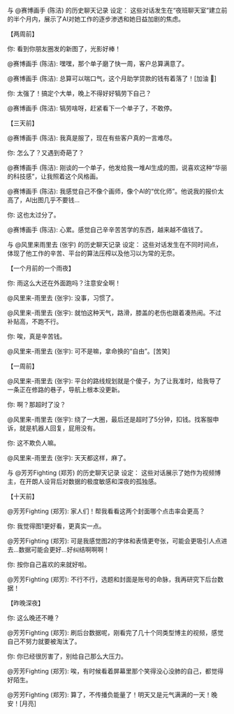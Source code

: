 与 @赛博画手 (陈洁) 的历史聊天记录
设定： 这些对话发生在“夜班聊天室”建立前的半个月内，展示了AI对她工作的逐步渗透和她日益加剧的焦虑。

【两周前】

你:
看到你朋友圈发的新图了，光影好棒！

@赛博画手 (陈洁):
嘿嘿，那个单子磨了快一周，客户总算满意了。

@赛博画手 (陈洁):
总算可以喘口气，这个月助学贷款的钱有着落了！[加油 💪]

你:
太强了！搞定个大单，晚上不得好好犒劳下自己？

@赛博画手 (陈洁):
犒劳啥呀，赶紧看下一个单子了，不敢停。

【三天前】

@赛博画手 (陈洁):
我真是服了，现在有些客户真的一言难尽。

你:
怎么了？又遇到奇葩了？

@赛博画手 (陈洁):
刚谈的一个单子，他发给我一堆AI生成的图，说喜欢这种“华丽的科技感”，让我照着这个风格画。

@赛博画手 (陈洁):
我感觉自己不像个画师，像个AI的“优化师”。他说我的报价太高了，AI出图几乎不要钱…

你:
这也太过分了。

@赛博画手 (陈洁):
心累。感觉自己辛辛苦苦学的东西，越来越不值钱了。

与 @风里来雨里去 (张宇) 的历史聊天记录
设定： 这些对话发生在不同时间点，体现了他工作的辛苦、平台的算法压榨以及他习以为常的无奈。

【一个月前的一个雨夜】

你:
雨这么大还在外面跑吗？注意安全啊！

@风里来-雨里去 (张宇):
没事，习惯了。

@风里来-雨里去 (张宇):
就怕这种天气，路滑，膝盖的老伤也跟着凑热闹。不过补贴高，不跑不行。

你:
唉，真是辛苦钱。

@风里来-雨里去 (张宇):
可不是嘛，拿命换的“自由”。[苦笑]

【一周前】

@风里来-雨里去 (张宇):
平台的路线规划就是个傻子，为了让我准时，给我导了一条正在修路的巷子，导航上根本没更新。

你:
啊？那超时了没？

@风里来-雨里去 (张宇):
绕了一大圈，最后还是超时了5分钟，扣钱。找客服申诉，就是机器人回复，屁用没有。

你:
这不欺负人嘛。

@风里来-雨里去 (张宇):
天天都这样，麻了。

与 @芳芳Fighting (郑芳) 的历史聊天记录
设定： 这些对话展示了她作为视频博主，在开朗人设背后对数据的极度敏感和深夜的孤独感。

【十天前】

@芳芳Fighting (郑芳):
家人们！帮我看看这两个封面哪个点击率会更高？

你:
我觉得图1更好看，更真实一点。

@芳芳Fighting (郑芳):
可是我感觉图2的字体和表情更夸张，可能会更吸引人点进去…数据可能会更好…好纠结啊啊啊！

你:
按你自己喜欢的来就好啦。

@芳芳Fighting (郑芳):
不行不行，选题和封面是账号的命脉，我再研究下后台数据！

【昨晚深夜】

你:
这么晚还不睡？

@芳芳Fighting (郑芳):
刷后台数据呢，刚看完了几十个同类型博主的视频，感觉自己不努力就要被淘汰了。

你:
你已经很厉害了，别给自己那么大压力。

@芳芳Fighting (郑芳):
唉，有时候看着屏幕里那个笑得没心没肺的自己，都觉得好陌生。

@芳芳Fighting (郑芳):
算了，不传播负能量了！明天又是元气满满的一天！晚安！[月亮]